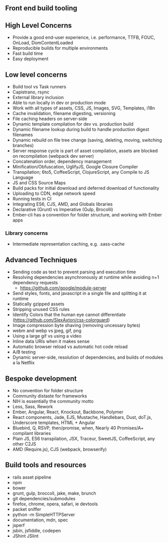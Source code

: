 ## Front end build tooling

## High Level Concerns
  * Provide a good end-user experience, i.e. performance, TTFB, FOUC, OnLoad, DomContentLoaded
  * Reproducible builds for multiple environments
  * Fast build time
  * Easy deployment

## Low level concerns
  * Build tool vs Task runners
  * Capistrano, rsync
  * External library inclusion
  * Able to run locally in dev or production mode
  * Work with all types of assets, CSS, JS, Images, SVG, Templates, i18n
  * Cache invalidation, filename digesting, versioning
  * File caching headers on server-side
  * Dynamic template compilation for dev vs. production build
  * Dynamic filename lookup during build to handle production digest filenames
  * Dynamic rebuild on file tree change (saving, deleting, moving, switching branches)
  * Server response cycle is part of asset compilation, assets are blocked on recompilation (webpack dev server)
  * Concatenation order, dependency management
  * Minification/Obfuscation, UglifyJS, Google Closure Compiler
  * Transpilation; 6to5, CoffeeScript, ClojureScript, any Compile to JS Language
  * JS and CSS Source Maps
  * Build packs for initial download and deferred download of functionality
  * Uploading to CDN, edge network speed
  * Running tests in CI
  * Integrating ES6, CJS, AMD, and Globals libraries
  * Declarative (Grunt) vs Imperative (Gulp, Brocolli)
  * Ember-cli has a convention for folder structure, and working with Ember apps

### Library concerns
  * Intermediate representation caching, e.g. .sass-cache

## Advanced Techniques
  * Sending code as text to prevent parsing and execution time
  * Resolving dependencies asynchronously at runtime while avoiding n+1 dependency requests
    * https://github.com/google/module-server
  * Send styles, fonts, and javascript in a single file and splitting it at runtime
  * Statically gzipped assets
  * Stripping unused CSS rules
  * Identify Colors that the human eye cannot differentiate (https://github.com/SlexAxton/css-colorguard)
  * Image compression byte shaving (removing uncessary bytes)
  * webm and webp vs jpeg, gif, png
  * Using a large gif vs using a video
  * Inline data URIs when it makes sense
  * Automatic browser reload vs automatic hot code reload
  * A/B testing
  * Dynamic server-side, resolution of dependencies, and builds of modules a la Netflix

## Bespoke development
  * No convention for folder structure
  * Community distaste for frameworks
  * NIH is essentially the community motto
  * Less, Sass, Rework
  * Ember, Angular, React, Knockout, Backbone, Polymer
  * React components, Jade, EJS, Mustache, Handlebars, Dust, doT.js, Underscore templates, HTML + Angular
  * Bluebird, Q, RSVP, then/promise, when, Nearly 40 Promises/A+ compilant libraries
  * Plain JS, ES6 transpilation, JSX, Traceur, SweetJS, CoffeeScript, any other C2JS
  * AMD (Require.js), CJS (webpack, browserify)

## Build tools and resources
  * rails asset pipeline
  * npm
  * bower
  * grunt, gulp, broccoli, jake, make, brunch
  * git dependencies/submodules
  * firefox, chrome, opera, safari, ie devtools
  * packet sniffer
  * python -m SimpleHTTPServer
  * documentation, mdn, spec
  * jsperf
  * jsbin, jsfiddle, codepen
  * JShint JSlint
